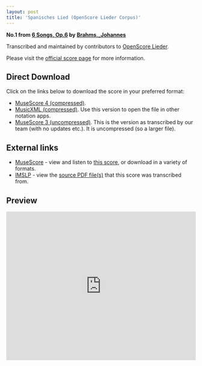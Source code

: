 ```yaml
---
layout: post
title: 'Spanisches Lied (OpenScore Lieder Corpus)'
---
```


__No.1 from [6 Songs, Op.6](https://fourscoreandmore.org/openscore/lieder/Brahms%2C_Johannes/6_Songs%2C_Op.6/) by [Brahms,_Johannes](https://fourscoreandmore.org/openscore/lieder/Brahms%2C_Johannes)__

Transcribed and maintained by contributors to [OpenScore Lieder].

Please visit the [official score page] for more information.

[official score page]: https://musescore.com/openscore-lieder-corpus/scores/5636215
[OpenScore Lieder]: https://musescore.com/openscore-lieder-corpus

## Direct Download

Click on the links below to download the score in your preferred format:
- [MuseScore 4 (compressed)](https://fourscoreandmore.org/openscore/lieder/Brahms%2C_Johannes/6_Songs%2C_Op.6/1_Spanisches_Lied.mscz).
- [MusicXML (compressed)](https://fourscoreandmore.org/openscore/lieder/Brahms%2C_Johannes/6_Songs%2C_Op.6/1_Spanisches_Lied.mxl). Use this version to open the file in other notation apps.
- [MuseScore 3 (uncompressed)](https://raw.githubusercontent.com/OpenScore/Lieder/refs/heads/main/scores/Brahms%2C_Johannes/6_Songs%2C_Op.6/1_Spanisches_Lied/lc5636215.mscx). This is the version as transcribed by our team (with no updates etc.). It is uncompressed (so a larger file).

## External links

- [MuseScore] - view and listen to [this score][MuseScore], or download in a variety of formats.
- [IMSLP] - view the [source PDF file(s)][IMSLP] that this score was transcribed from.

[MuseScore]: https://musescore.com/score/5636215
[IMSLP]: https://imslp.org/wiki/Special:ReverseLookup/97689

## Preview

<iframe width="100%" height="394" src="https://musescore.com/openscore-lieder-corpus/scores/5636215/embed" frameborder="0" allowfullscreen allow="autoplay; fullscreen"></iframe>
